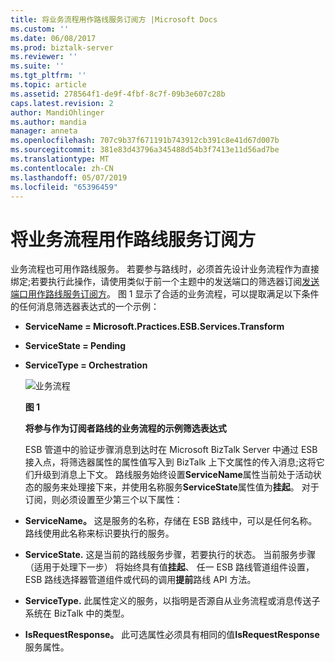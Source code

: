 ```yaml
---
title: 将业务流程用作路线服务订阅方 |Microsoft Docs
ms.custom: ''
ms.date: 06/08/2017
ms.prod: biztalk-server
ms.reviewer: ''
ms.suite: ''
ms.tgt_pltfrm: ''
ms.topic: article
ms.assetid: 278564f1-de9f-4fbf-8c7f-09b3e607c28b
caps.latest.revision: 2
author: MandiOhlinger
ms.author: mandia
manager: anneta
ms.openlocfilehash: 707c9b37f671191b743912cb391c8e41d67d007b
ms.sourcegitcommit: 381e83d43796a345488d54b3f7413e11d56ad7be
ms.translationtype: MT
ms.contentlocale: zh-CN
ms.lasthandoff: 05/07/2019
ms.locfileid: "65396459"
---
```

# <a name="using-an-orchestration-as-an-itinerary-service-subscriber"></a>将业务流程用作路线服务订阅方
业务流程也可用作路线服务。 若要参与路线时，必须首先设计业务流程作为直接绑定;若要执行此操作，请使用类似于前一个主题中的发送端口的筛选器订阅[发送端口用作路线服务订阅方](../esb-toolkit/using-a-send-port-as-an-itinerary-service-subscriber.md)。 图 1 显示了合适的业务流程，可以提取满足以下条件的任何消息筛选器表达式的一个示例：  

- **ServiceName = Microsoft.Practices.ESB.Services.Transform**  

- **ServiceState = Pending**  

- **ServiceType = Orchestration**  

  ![业务流程](../esb-toolkit/media/ch4-orchestration.jpg "Ch4-业务流程")  

  **图 1**  

  **将参与作为订阅者路线的业务流程的示例筛选表达式**  

  ESB 管道中的验证步骤消息到达时在 Microsoft BizTalk Server 中通过 ESB 接入点，将筛选器属性的属性值写入到 BizTalk 上下文属性的传入消息;这将它们升级到消息上下文。 路线服务始终设置**ServiceName**属性当前处于活动状态的服务来处理接下来，并使用名称服务**ServiceState**属性值为**挂起**。 对于订阅，则必须设置至少第三个以下属性：  

- **ServiceName。** 这是服务的名称，存储在 ESB 路线中，可以是任何名称。 路线使用此名称来标识要执行的服务。  

- **ServiceState.** 这是当前的路线服务步骤，若要执行的状态。 当前服务步骤 （适用于处理下一步） 将始终具有值**挂起**、 任一 ESB 路线管道组件设置，ESB 路线选择器管道组件或代码的调用**提前**路线 API 方法。  

- **ServiceType.** 此属性定义的服务，以指明是否源自从业务流程或消息传送子系统在 BizTalk 中的类型。  

- **IsRequestResponse。** 此可选属性必须具有相同的值**IsRequestResponse**服务属性。
